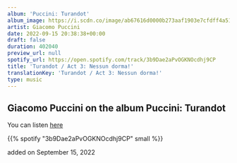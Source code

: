 ```yaml
---
album: 'Puccini: Turandot'
album_image: https://i.scdn.co/image/ab67616d0000b273aaf1903e7cfdff4a512e688d
artist: Giacomo Puccini
date: 2022-09-15 20:38:38+00:00
draft: false
duration: 402040
preview_url: null
spotify_url: https://open.spotify.com/track/3b9Dae2aPvOGKNOcdhj9CP
title: 'Turandot / Act 3: Nessun dorma!'
translationKey: 'Turandot / Act 3: Nessun dorma!'
type: music
---
```


## Giacomo Puccini on the album Puccini: Turandot

You can listen [here](https://open.spotify.com/track/3b9Dae2aPvOGKNOcdhj9CP)

{{% spotify "3b9Dae2aPvOGKNOcdhj9CP" small %}}

added on September 15, 2022
